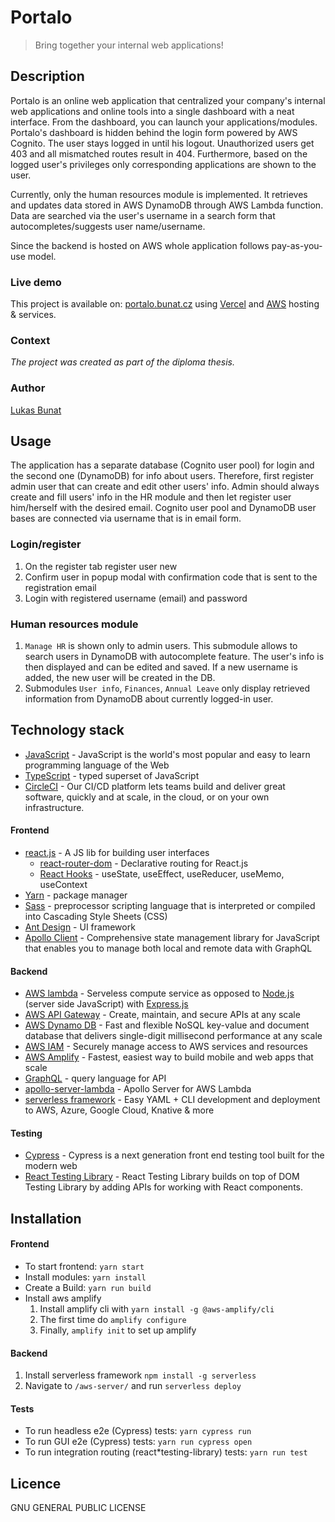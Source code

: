 # Portalo
> Bring together your internal web applications!
## Description
Portalo is an online web application that centralized your company's internal web applications and online tools into a single dashboard with a neat interface. From the dashboard, you can launch your applications/modules. Portalo's dashboard is hidden behind the login form powered by AWS Cognito. The user stays logged in until his logout. Unauthorized users get 403 and all mismatched routes result in 404. Furthermore, based on the logged user's privileges only corresponding applications are shown to the user. 

Currently, only the human resources module is implemented. It retrieves and updates data stored in AWS DynamoDB through AWS Lambda function. Data are searched via the user's username in a search form that autocompletes/suggests user name/username.

Since the backend is hosted on AWS whole application follows pay-as-you-use model.

### Live demo
This project is available on: [portalo.bunat.cz](https://portalo.bunat.cz/) using [Vercel](https://vercel.com) and [AWS](https://aws.amazon.com/) hosting & services.

### Context
*The project was created as part of the diploma thesis.*

### Author
[Lukas Bunat](https://bunat.cz)

## Usage
The application has a separate database (Cognito user pool) for login and the second one (DynamoDB) for info about users. Therefore, first register admin user that can create and edit other users' info. Admin should always create and fill users' info in the HR module and then let register user him/herself with the desired email. Cognito user pool and DynamoDB user bases are connected via username that is in email form.
### Login/register
1. On the register tab register user new
2. Confirm user in popup modal with confirmation code that is sent to the registration email
3. Login with registered username (email) and password

### Human resources module
1. `Manage HR` is shown only to admin users. This submodule allows to search users in DynamoDB with autocomplete feature. The user's info is then displayed and can be edited and saved. If a new username is added, the new user will be created in the DB.
2. Submodules `User info`, `Finances`, `Annual Leave` only display retrieved information from DynamoDB about currently logged-in user.


## Technology stack
* [JavaScript](https://www.javascript.com/) - JavaScript is the world's most popular and easy to learn programming language of the Web
* [TypeScript](https://www.typescriptlang.org/) - typed superset of JavaScript
* [CircleCI](https://circleci.com/about/) - Our CI/CD platform lets teams build and deliver great software, quickly and at scale, in the cloud, or on your own infrastructure.

#### Frontend
* [react.js](https://reactjs.org/) - A JS lib for building user interfaces
    * [react-router-dom](https://reactrouter.com/web/guides/quick-start) - Declarative routing for React.js
    * [React Hooks](https://reactjs.org/docs/hooks-reference.html) - useState, useEffect, useReducer, useMemo, useContext
* [Yarn](https://yarnpkg.com) - package manager
* [Sass](https://sass-lang.com/) - preprocessor scripting language that is interpreted or compiled into Cascading Style Sheets (CSS)
* [Ant Design](https://ant.design/) - UI framework
* [Apollo Client](https://www.apollographql.com/docs/react/) - Comprehensive state management library for JavaScript that enables you to manage both local and remote data with GraphQL

#### Backend
* [AWS lambda](https://aws.amazon.com/lambda/) - Serveless compute service as opposed to [Node.js](https://nodejs.org) (server side JavaScript) with [Express.js](https://expressjs.com/)
* [AWS API Gateway](https://aws.amazon.com/api-gateway/) - Create, maintain, and secure APIs at any scale
* [AWS Dynamo DB](https://aws.amazon.com/dynamodb/) - Fast and flexible NoSQL key-value and document database that delivers single-digit millisecond performance at any scale
* [AWS IAM](https://aws.amazon.com/iam/) - Securely manage access to AWS services and resources
* [AWS Amplify](https://aws.amazon.com/amplify/) - Fastest, easiest way to build mobile and web apps that scale
* [GraphQL](https://graphql.org/) - query language for API
* [apollo-server-lambda](https://www.apollographql.com/docs/apollo-server/v1/servers/lambda/) - Apollo Server for AWS Lambda
* [serverless framework](https://www.serverless.com/) - Easy YAML + CLI development and deployment to AWS, Azure, Google Cloud, Knative & more

#### Testing
* [Cypress](https://docs.cypress.io/guides/overview/why-cypress) - Cypress is a next generation front end testing tool built for the modern web
* [React Testing Library](https://testing-library.com/docs/react-testing-library/intro/) - React Testing Library builds on top of DOM Testing Library by adding APIs for working with React components.

## Installation
#### Frontend
 * To start frontend: `yarn start`
 * Install modules: `yarn install`
 * Create a Build: `yarn run build`
 * Install aws amplify 
    1. Install amplify cli with `yarn install -g @aws-amplify/cli`
    2. The first time do `amplify configure`
    3. Finally, `amplify init` to set up amplify
#### Backend
 1. Install serverless framework `npm install -g serverless`
 2. Navigate to `/aws-server/` and run `serverless deploy`

 #### Tests
 * To run headless e2e (Cypress) tests: `yarn cypress run`
 * To run GUI e2e (Cypress) tests: `yarn run cypress open`
 * To run integration routing (react*testing-library) tests: `yarn run test`

## Licence
GNU GENERAL PUBLIC LICENSE